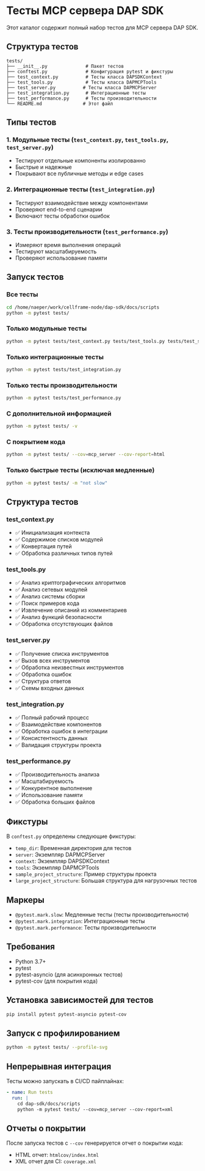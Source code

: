 # Тесты MCP сервера DAP SDK

Этот каталог содержит полный набор тестов для MCP сервера DAP SDK.

## Структура тестов

```
tests/
├── __init__.py              # Пакет тестов
├── conftest.py              # Конфигурация pytest и фикстуры
├── test_context.py          # Тесты класса DAPSDKContext
├── test_tools.py            # Тесты класса DAPMCPTools
├── test_server.py          # Тесты класса DAPMCPServer
├── test_integration.py      # Интеграционные тесты
├── test_performance.py      # Тесты производительности
└── README.md               # Этот файл
```

## Типы тестов

### 1. Модульные тесты (`test_context.py`, `test_tools.py`, `test_server.py`)
- Тестируют отдельные компоненты изолированно
- Быстрые и надежные
- Покрывают все публичные методы и edge cases

### 2. Интеграционные тесты (`test_integration.py`)
- Тестируют взаимодействие между компонентами
- Проверяют end-to-end сценарии
- Включают тесты обработки ошибок

### 3. Тесты производительности (`test_performance.py`)
- Измеряют время выполнения операций
- Тестируют масштабируемость
- Проверяют использование памяти

## Запуск тестов

### Все тесты
```bash
cd /home/naeper/work/cellframe-node/dap-sdk/docs/scripts
python -m pytest tests/
```

### Только модульные тесты
```bash
python -m pytest tests/test_context.py tests/test_tools.py tests/test_server.py
```

### Только интеграционные тесты
```bash
python -m pytest tests/test_integration.py
```

### Только тесты производительности
```bash
python -m pytest tests/test_performance.py
```

### С дополнительной информацией
```bash
python -m pytest tests/ -v
```

### С покрытием кода
```bash
python -m pytest tests/ --cov=mcp_server --cov-report=html
```

### Только быстрые тесты (исключая медленные)
```bash
python -m pytest tests/ -m "not slow"
```

## Структура тестов

### test_context.py
- ✅ Инициализация контекста
- ✅ Содержимое списков модулей
- ✅ Конвертация путей
- ✅ Обработка различных типов путей

### test_tools.py
- ✅ Анализ криптографических алгоритмов
- ✅ Анализ сетевых модулей
- ✅ Анализ системы сборки
- ✅ Поиск примеров кода
- ✅ Извлечение описаний из комментариев
- ✅ Анализ функций безопасности
- ✅ Обработка отсутствующих файлов

### test_server.py
- ✅ Получение списка инструментов
- ✅ Вызов всех инструментов
- ✅ Обработка неизвестных инструментов
- ✅ Обработка ошибок
- ✅ Структура ответов
- ✅ Схемы входных данных

### test_integration.py
- ✅ Полный рабочий процесс
- ✅ Взаимодействие компонентов
- ✅ Обработка ошибок в интеграции
- ✅ Консистентность данных
- ✅ Валидация структуры проекта

### test_performance.py
- ✅ Производительность анализа
- ✅ Масштабируемость
- ✅ Конкурентное выполнение
- ✅ Использование памяти
- ✅ Обработка больших файлов

## Фикстуры

В `conftest.py` определены следующие фикстуры:

- `temp_dir`: Временная директория для тестов
- `server`: Экземпляр DAPMCPServer
- `context`: Экземпляр DAPSDKContext
- `tools`: Экземпляр DAPMCPTools
- `sample_project_structure`: Пример структуры проекта
- `large_project_structure`: Большая структура для нагрузочных тестов

## Маркеры

- `@pytest.mark.slow`: Медленные тесты (тесты производительности)
- `@pytest.mark.integration`: Интеграционные тесты
- `@pytest.mark.performance`: Тесты производительности

## Требования

- Python 3.7+
- pytest
- pytest-asyncio (для асинхронных тестов)
- pytest-cov (для покрытия кода)

## Установка зависимостей для тестов

```bash
pip install pytest pytest-asyncio pytest-cov
```

## Запуск с профилированием

```bash
python -m pytest tests/ --profile-svg
```

## Непрерывная интеграция

Тесты можно запускать в CI/CD пайплайнах:

```yaml
- name: Run tests
  run: |
    cd dap-sdk/docs/scripts
    python -m pytest tests/ --cov=mcp_server --cov-report=xml
```

## Отчеты о покрытии

После запуска тестов с `--cov` генерируется отчет о покрытии кода:
- HTML отчет: `htmlcov/index.html`
- XML отчет для CI: `coverage.xml`

